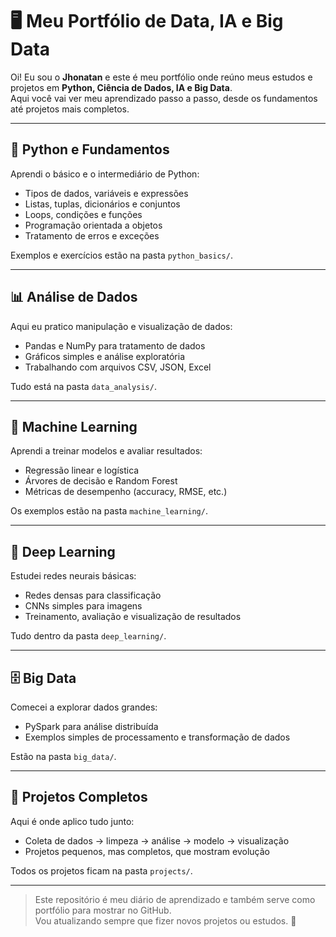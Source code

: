 # 🖥️ Meu Portfólio de Data, IA e Big Data

Oi! Eu sou o **Jhonatan** e este é meu portfólio onde reúno meus estudos e projetos em **Python, Ciência de Dados, IA e Big Data**.  
Aqui você vai ver meu aprendizado passo a passo, desde os fundamentos até projetos mais completos.

---

## 🐍 Python e Fundamentos
Aprendi o básico e o intermediário de Python:

- Tipos de dados, variáveis e expressões
- Listas, tuplas, dicionários e conjuntos
- Loops, condições e funções
- Programação orientada a objetos
- Tratamento de erros e exceções  

Exemplos e exercícios estão na pasta `python_basics/`.

---

## 📊 Análise de Dados
Aqui eu pratico manipulação e visualização de dados:

- Pandas e NumPy para tratamento de dados
- Gráficos simples e análise exploratória
- Trabalhando com arquivos CSV, JSON, Excel  

Tudo está na pasta `data_analysis/`.

---

## 🤖 Machine Learning
Aprendi a treinar modelos e avaliar resultados:

- Regressão linear e logística
- Árvores de decisão e Random Forest
- Métricas de desempenho (accuracy, RMSE, etc.)  

Os exemplos estão na pasta `machine_learning/`.

---

## 🧠 Deep Learning
Estudei redes neurais básicas:

- Redes densas para classificação
- CNNs simples para imagens
- Treinamento, avaliação e visualização de resultados  

Tudo dentro da pasta `deep_learning/`.

---

## 🗄️ Big Data
Comecei a explorar dados grandes:

- PySpark para análise distribuída
- Exemplos simples de processamento e transformação de dados  

Estão na pasta `big_data/`.

---

## 📂 Projetos Completos
Aqui é onde aplico tudo junto:

- Coleta de dados → limpeza → análise → modelo → visualização
- Projetos pequenos, mas completos, que mostram evolução  

Todos os projetos ficam na pasta `projects/`.

---

> Este repositório é meu diário de aprendizado e também serve como portfólio para mostrar no GitHub.  
> Vou atualizando sempre que fizer novos projetos ou estudos. 🚀
